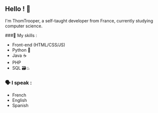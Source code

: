## Hello ! 👋

I'm ThomTrooper, a self-taught developer from France, currently studying computer science.

###📜 My skills :
 - Front-end (HTML/CSS/JS) 
 - Python 🐍
 - Java ☕
 - PHP 
 - SQL 🗃️♨

### 🗣️ I speak :
 - French
 - English
 - Spanish 
